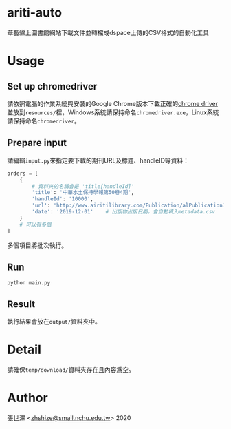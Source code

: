 # ariti-auto
華藝線上圖書館網站下載文件並轉檔成dspace上傳的CSV格式的自動化工具
# Usage
## Set up chromedriver
請依照電腦的作業系統與安裝的Google Chrome版本下載正確的[chrome driver](https://chromedriver.chromium.org/)
並放到```resources/```裡，Windows系統請保持命名```chromedriver.exe```，Linux系統請保持命名```chromedriver```。
## Prepare input
請編輯```input.py```來指定要下載的期刊URL及標題、handleID等資料：
```python
orders = [
    {
        # 資料夾的名稱會是 'title[handleId]'
        'title': '中華水土保持學報第50卷4期',
        'handleId': '10000',
        'url': 'http://www.airitilibrary.com/Publication/alPublicationJournal?PublicationID=02556073&IssueID=202004070001',
        'date': '2019-12-01'    # 出版物出版日期，會自動填入metadata.csv
    }
    # 可以有多個
]

```
多個項目將批次執行。
## Run
```
python main.py
```
## Result
執行結果會放在```output/```資料夾中。

# Detail
請確保```temp/download/```資料夾存在且內容爲空。

# Author
張世澤 <[zhshize@smail.nchu.edu.tw](mailto:zhshize@smail.nchu.edu.tw)> 2020